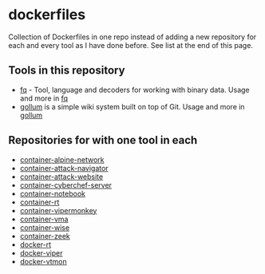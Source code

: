 # dockerfiles

Collection of Dockerfiles in one repo instead of adding a new repository for each and every tool as I have done before. See list at the end of this page.

## Tools in this repository

- [fq](https://github.com/wader/fq) - Tool, language and decoders for working with binary data. Usage and more in [fq](./fq/README.md)
- [gollum](https://github.com/gollum/gollum) is a simple wiki system built on top of Git. Usage and more in [gollum](./gollum/README.md)

## Repositories for with one tool in each

- [container-alpine-network](https://github.com/reuteras/container-alpine-network)
- [container-attack-navigator](https://github.com/reuteras/container-attack-navigator)
- [container-attack-website](https://github.com/reuteras/container-attack-website)
- [container-cyberchef-server](https://github.com/reuteras/container-cyberchef-server)
- [container-notebook](https://github.com/reuteras/container-notebook)
- [container-rt](https://github.com/reuteras/container-rt)
- [container-vipermonkey](https://github.com/reuteras/container-vipermonkey)
- [container-vma](https://github.com/reuteras/container-vma)
- [container-wise](https://github.com/reuteras/container-wise)
- [container-zeek](https://github.com/reuteras/container-zeek)
- [docker-rt](https://github.com/reuteras/docker-rt)
- [docker-viper](https://github.com/reuteras/docker-viper)
- [docker-vtmon](https://github.com/reuteras/docker-vtmon)

